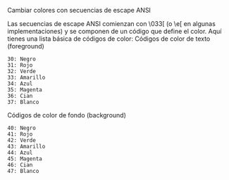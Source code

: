 Cambiar colores con secuencias de escape ANSI

Las secuencias de escape ANSI comienzan con \033[ (o \e[ en algunas implementaciones) y se componen de un código que define el color. Aquí tienes una lista básica de códigos de color:
Códigos de color de texto (foreground)

    30: Negro
    31: Rojo
    32: Verde
    33: Amarillo
    34: Azul
    35: Magenta
    36: Cian
    37: Blanco

Códigos de color de fondo (background)

    40: Negro
    41: Rojo
    42: Verde
    43: Amarillo
    44: Azul
    45: Magenta
    46: Cian
    47: Blanco
